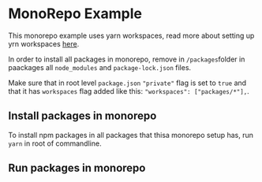 # MonoRepo Example

This monorepo example uses yarn workspaces, read more about setting up yrn
workspaces [here](https://classic.yarnpkg.com/en/package/workspaces).

In order to install all packages in monorepo, remove in `/packages`folder in
paackages all `node_modules` and `package-lock.json` files.

Make sure that in root level `package.json` `"private"` flag is set to `true`
and that it has `workspaces` flag added like this:
`"workspaces": ["packages/*"],`.

## Install packages in monorepo

To install npm packages in all packages that thisa monorepo setup has, run
`yarn` in root of commandline.

## Run packages in monorepo
